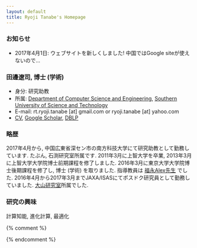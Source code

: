 ```yaml
---
layout: default
title: Ryoji Tanabe's Homepage
---
```



### お知らせ

* 2017年4月1日: ウェブサイトを新しくしました! 中国ではGoogle siteが使えないので...


### 田邊遼司, 博士 (学術)

* 身分: 研究助教
* 所属: [Department of Computer Science and Engineering](http://cse.sustc.edu.cn/en/site/index/), [Southern University of Science and Technology](http://www.sustc.edu.cn/en/) 
* E-mail: rt.ryoji.tanabe [at] gmail.com or ryoji.tanabe [at] yahoo.com
* [CV](cv/rt-cv.pdf), [Google Scholar](https://scholar.google.co.jp/citations?user=xze7scoAAAAJ&hl=en), [DBLP](http://dblp.uni-trier.de/pers/hd/t/Tanabe:Ryoji)

### 略歴

2017年4月から, 中国広東省深セン市の南方科技大学にて研究助教として勤務しています.
たぶん, 石渕研究室所属です.
2011年3月に上智大学を卒業, 2013年3月に上智大学大学院博士前期課程を修了しました.
2016年3月に東京大学大学院博士後期課程を修了し,  博士 (学術) を取りました.
指導教員は [福永Alex先生](http://metahack.org/index-j.html) でした.
2016年4月から2017年3月までJAXA/ISASにてポスドク研究員として勤務していました.
[大山研究室]((http://ladse.eng.isas.jaxa.jp/))所属でした.

### 研究の興味

計算知能, 進化計算, 最適化



{% comment %}


{% endcomment %}